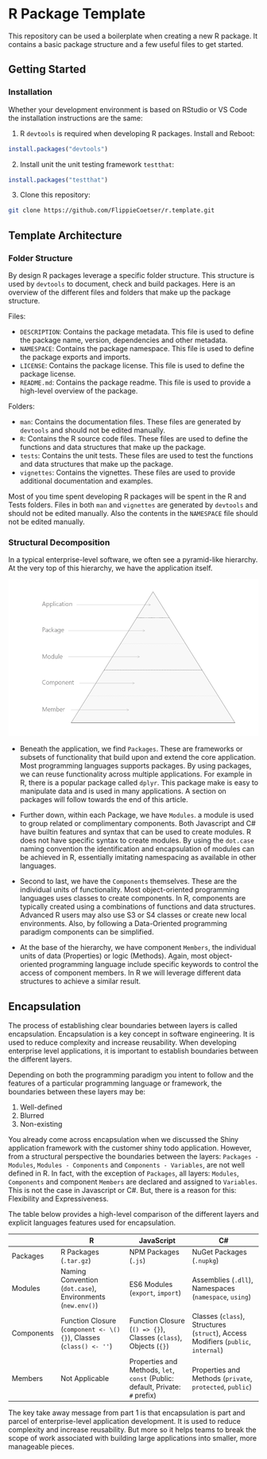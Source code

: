 # R Package Template

This repository can be used a boilerplate when creating a new R package. It contains a basic package structure and a few useful files to get started.

## Getting Started

### Installation

Whether your development environment is based on RStudio or VS Code the installation instructions are the same:

1. R `devtools` is required when developing R packages. Install and Reboot:

```r
install.packages("devtools")
```

2. Install unit the unit testing framework `testthat`:

```r
install.packages("testthat")
```

3. Clone this repository:

```bash
git clone https://github.com/FlippieCoetser/r.template.git
```

## Template Architecture

### Folder Structure

By design R packages leverage a specific folder structure. This structure is used by `devtools` to document, check and build packages.
Here is an overview of the different files and folders that make up the package structure.

Files:

- `DESCRIPTION`: Contains the package metadata. This file is used to define the package name, version, dependencies and other metadata.
- `NAMESPACE`: Contains the package namespace. This file is used to define the package exports and imports.
- `LICENSE`: Contains the package license. This file is used to define the package license.
- `README.md`: Contains the package readme. This file is used to provide a high-level overview of the package.

Folders:

- `man`: Contains the documentation files. These files are generated by `devtools` and should not be edited manually.
- `R`: Contains the R source code files. These files are used to define the functions and data structures that make up the package.
- `tests`: Contains the unit tests. These files are used to test the functions and data structures that make up the package.
- `vignettes`: Contains the vignettes. These files are used to provide additional documentation and examples.

Most of you time spent developing R packages will be spent in the R and Tests folders. Files in both `man` and `vignettes` are generated by `devtools` and should not be edited manually. Also the contents in the `NAMESPACE` file should not be edited manually.

### Structural Decomposition

In a typical enterprise-level software, we often see a pyramid-like hierarchy. At the very top of this hierarchy, we have the application itself.

![Enterprise Application Hierarchy](/Architecture.png)

- Beneath the application, we find `Packages`. These are frameworks or subsets of functionality that build upon and extend the core application. Most programming languages supports packages. By using packages, we can reuse functionality across multiple applications. For example in R, there is a popular package called `dplyr`. This package make is easy to manipulate data and is used in many applications. A section on packages will follow towards the end of this article.

- Further down, within each Package, we have `Modules`. a module is used to group related or complimentary components. Both Javascript and C# have builtin features and syntax that can be used to create modules. R does not have specific syntax to create modules. By using the `dot.case` naming convention the identification and encapsulation of modules can be achieved in R, essentially imitating namespacing as available in other languages.

- Second to last, we have the `Components` themselves. These are the individual units of functionality. Most object-oriented programming languages uses classes to create components. In R, components are typically created using a combinations of functions and data structures. Advanced R users may also use S3 or S4 classes or create new local environments. Also, by following a Data-Oriented programming paradigm components can be simplified.

- At the base of the hierarchy, we have component `Members`, the individual units of data (Properties) or logic (Methods). Again, most object-oriented programming language include specific keywords to control the access of component members. In R we will leverage different data structures to achieve a similar result.

## Encapsulation

The process of establishing clear boundaries between layers is called encapsulation. Encapsulation is a key concept in software engineering. It is used to reduce complexity and increase reusability. When developing enterprise level applications, it is important to establish boundaries between the different layers.

Depending on both the programming paradigm you intent to follow and the features of a particular programming language or framework, the boundaries between these layers may be:

1. Well-defined
2. Blurred
3. Non-existing

You already come across encapsulation when we discussed the Shiny application framework with the customer shiny todo application. However, from a structural perspective the boundaries between the layers: `Packages - Modules`, `Modules - Components` and `Components - Variables`, are not well defined in R. In fact, with the exception of `Packages`, all layers: `Modules`, `Components` and component `Members` are declared and assigned to `Variables`. This is not the case in Javascript or C#. But, there is a reason for this: Flexibility and Expressiveness.

The table below provides a high-level comparison of the different layers and explicit languages features used for encapsulation.

|            | R                                                                  | JavaScript                                                                    | C#                                                                                |
| ---------- | ------------------------------------------------------------------ | ----------------------------------------------------------------------------- | --------------------------------------------------------------------------------- |
| Packages   | R Packages (`.tar.gz`)                                             | NPM Packages (`.js`)                                                          | NuGet Packages (`.nupkg`)                                                         |
| Modules    | Naming Convention (`dot.case`), Environments (`new.env()`)         | ES6 Modules (`export`, `import`)                                              | Assemblies (`.dll`), Namespaces (`namespace`, `using`)                            |
| Components | Function Closure (`component <- \(){}`), Classes (`class() <- ''`) | Function Closure (`() => {}`), Classes (`class`), Objects (`{}`)              | Classes (`class`), Structures (`struct`), Access Modifiers (`public`, `internal`) |
| Members    | Not Applicable                                                     | Properties and Methods, `let`, `const` (Public: default, Private: `#` prefix) | Properties and Methods (`private`, `protected`, `public`)                         |

The key take away message from part 1 is that encapsulation is part and parcel of enterprise-level application development. It is used to reduce complexity and increase reusability. But more so it helps teams to break the scope of work associated with building large applications into smaller, more manageable pieces.
